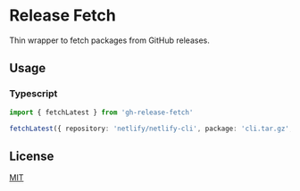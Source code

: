 # Release Fetch

Thin wrapper to fetch packages from GitHub releases.

## Usage

### Typescript

```ts
import { fetchLatest } from 'gh-release-fetch'

fetchLatest({ repository: 'netlify/netlify-cli', package: 'cli.tar.gz', destination: 'dist' })
```

## License

[MIT](/LICENSE)
